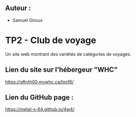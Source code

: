 ## Auteur :
- Samuel Giroux

# TP2 - Club de voyage

Un site web montrant des variétés de catégories de voyages.

## Lien du site sur l'hébergeur "WHC"
https://gftnth00.mywhc.ca/tim16/

## Lien du GitHub page :
https://metal-x-64.github.io/4w4/


